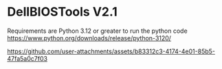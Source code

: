 # DellBIOSTools V2.1
Requirements are Python 3.12 or greater to run the python code
https://www.python.org/downloads/release/python-3120/







https://github.com/user-attachments/assets/b83312c3-4174-4e01-85b5-47fa5a0c7f03

